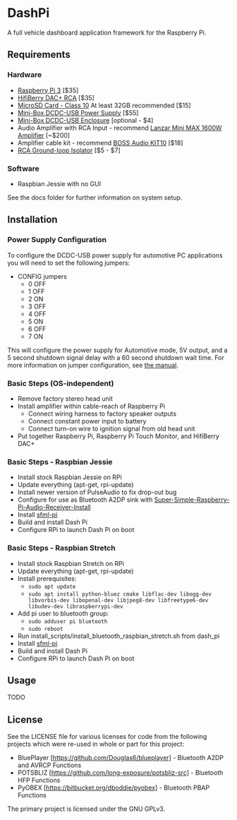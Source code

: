 DashPi
============

A full vehicle dashboard application framework for the Raspberry Pi.

Requirements
------------

### Hardware ###

* [Raspberry Pi 3](https://www.amazon.com/Raspberry-Model-A1-2GHz-64-bit-quad-core/dp/B01CD5VC92/) [$35]
* [HifiBerry DAC+ RCA](https://www.amazon.com/HiFiBerry-DACPLUS-RCA-DAC-RCA-version/dp/B0147RA2PY/) [$35]
* [MicroSD Card - Class 10](https://www.amazon.com/Sandisk-Ultra-Memory-MicroSDHC-SDSQUNC-032G-AN6IA/dp/B011Z77M0C/) At least 32GB recommended [$15]
* [Mini-Box DCDC-USB Power Supply](http://www.mini-box.com/DCDC-USB) [$55]
* [Mini-Box DCDC-USB Enclosure](http://www.mini-box.com/DCDC-USB-ENCLOSURE) [optional - $4]
* Audio Amplifier with RCA Input - recommend [Lanzar Mini MAX 1600W Amplifier](https://www.amazon.com/LANZAR-MNX460-Mini-Max-MOSFET-Channel/dp/B00NYCMCES) [~$200]
* Amplifier cable kit - recommend [BOSS Audio KIT10](https://www.amazon.com/Audio-Amplifier-Installation-Performance-Interconnect/dp/B0002VM8RU/) [$18]
* [RCA Ground-loop Isolator](https://www.amazon.com/BOSS-Audio-B25N-Ground-Isolator/dp/B000LP4RMG/) [$5 - $7]

### Software ###

* Raspbian Jessie with no GUI

See the docs folder for further information on system setup.

Installation
------------

### Power Supply Configuration ###

To configure the DCDC-USB power supply for automotive PC applications you will
need to set the following jumpers:

* CONFIG jumpers
  * 0 OFF
  * 1 OFF
  * 2 ON
  * 3 OFF
  * 4 OFF
  * 5 ON
  * 6 OFF
  * 7 ON

This will configure the power supply for Automotive mode, 5V output, and a 5 second
shutdown signal delay with a 60 second shutdown wait time. For more information on
jumper configuration, see [the manual](http://resources.mini-box.com/online/PWR-DCDC-USB/PWR-DCDC-USB-manual.pdf).

### Basic Steps (OS-independent) ###

* Remove factory stereo head unit
* Install amplifier within cable-reach of Raspberry Pi
  * Connect wiring harness to factory speaker outputs
  * Connect constant power input to battery
  * Connect turn-on wire to ignition signal from old head unit
* Put together Raspberry Pi, Raspberry Pi Touch Monitor, and HifiBerry DAC+

### Basic Steps - Raspbian Jessie ###

* Install stock Raspbian Jessie on RPi
* Update everything (apt-get, rpi-update)
* Install newer version of PulseAudio to fix drop-out bug
* Configure for use as Bluetooth A2DP sink with [Super-Simple-Raspberry-Pi-Audio-Receiver-Install](https://github.com/BaReinhard/Super-Simple-Raspberry-Pi-Audio-Receiver-Install)
* Install [sfml-pi](https://github.com/mickelson/sfml-pi)
* Build and install Dash Pi
* Configure RPi to launch Dash Pi on boot

### Basic Steps - Raspbian Stretch ###

* Install stock Raspbian Stretch on RPi
* Update everything (apt-get, rpi-update)
* Install prerequisites:
  * `sudo apt update`
  * `sudo apt install python-bluez cmake libflac-dev libogg-dev libvorbis-dev libopenal-dev libjpeg8-dev libfreetype6-dev libudev-dev libraspberrypi-dev`
* Add pi user to bluetooth group:
  * `sudo adduser pi bluetooth`
  * `sudo reboot`
* Run install_scripts/install_bluetooth_raspbian_stretch.sh from dash_pi
* Install [sfml-pi](https://github.com/mickelson/sfml-pi)
* Build and install Dash Pi
* Configure RPi to launch Dash Pi on boot

Usage
-----

TODO

License
------

See the LICENSE file for various licenses for code from the following projects which
were re-used in whole or part for this project:

* BluePlayer [https://github.com/Douglas6/blueplayer] - Bluetooth A2DP and AVRCP Functions
* POTSBLIZ [https://github.com/long-exposure/potsbliz-src] - Bluetooth HFP Functions
* PyOBEX [https://bitbucket.org/dboddie/pyobex] - Bluetooth PBAP Functions

The primary project is licensed under the GNU GPLv3.

